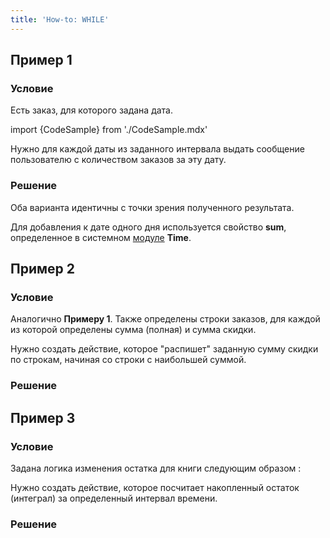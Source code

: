 ```yaml
---
title: 'How-to: WHILE'
---
```


## Пример 1

### Условие

Есть заказ, для которого задана дата.

import {CodeSample} from './CodeSample.mdx'

<CodeSample url="https://ru-documentation.lsfusion.org/sample?file=UseCaseWhile&block=sample1"/>

Нужно для каждой даты из заданного интервала выдать сообщение пользователю с количеством заказов за эту дату.

### Решение

<CodeSample url="https://ru-documentation.lsfusion.org/sample?file=UseCaseWhile&block=solution1"/>

Оба варианта идентичны с точки зрения полученного результата.

Для добавления к дате одного дня используется свойство **sum**, определенное в системном [модуле](Modules.md) **Time**.

## Пример 2

### Условие

Аналогично **Примеру 1**. Также определены строки заказов, для каждой из которой определены сумма (полная) и сумма скидки.

<CodeSample url="https://ru-documentation.lsfusion.org/sample?file=UseCaseWhile&block=sample2"/>

Нужно создать действие, которое "распишет" заданную сумму скидки по строкам, начиная со строки с наибольшей суммой.

### Решение

<CodeSample url="https://ru-documentation.lsfusion.org/sample?file=UseCaseWhile&block=solution2"/>

## Пример 3

### Условие

Задана логика изменения остатка для книги следующим образом :

<CodeSample url="https://ru-documentation.lsfusion.org/sample?file=UseCaseWhile&block=sample3"/>

Нужно создать действие, которое посчитает накопленный остаток (интеграл) за определенный интервал времени.

### Решение

<CodeSample url="https://ru-documentation.lsfusion.org/sample?file=UseCaseWhile&block=solution3"/>
